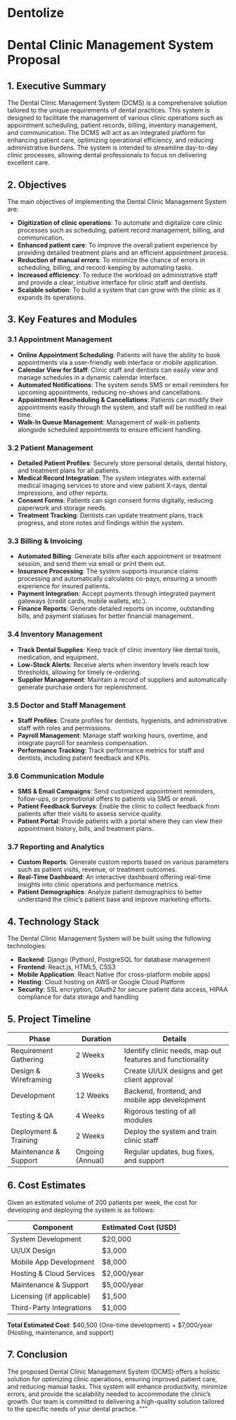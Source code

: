 # Dentolize



# Dental Clinic Management System Proposal

## 1. Executive Summary

The Dental Clinic Management System (DCMS) is a comprehensive solution tailored to the unique requirements of dental practices. This system is designed to facilitate the management of various clinic operations such as appointment scheduling, patient records, billing, inventory management, and communication. The DCMS will act as an integrated platform for enhancing patient care, optimizing operational efficiency, and reducing administrative burdens. The system is intended to streamline day-to-day clinic processes, allowing dental professionals to focus on delivering excellent care.

## 2. Objectives

The main objectives of implementing the Dental Clinic Management System are:

- **Digitization of clinic operations**: To automate and digitalize core clinic processes such as scheduling, patient record management, billing, and communication.
- **Enhanced patient care**: To improve the overall patient experience by providing detailed treatment plans and an efficient appointment process.
- **Reduction of manual errors**: To minimize the chance of errors in scheduling, billing, and record-keeping by automating tasks.
- **Increased efficiency**: To reduce the workload on administrative staff and provide a clear, intuitive interface for clinic staff and dentists.
- **Scalable solution**: To build a system that can grow with the clinic as it expands its operations.

## 3. Key Features and Modules

### 3.1 Appointment Management

- **Online Appointment Scheduling**: Patients will have the ability to book appointments via a user-friendly web interface or mobile application.
- **Calendar View for Staff**: Clinic staff and dentists can easily view and manage schedules in a dynamic calendar interface.
- **Automated Notifications**: The system sends SMS or email reminders for upcoming appointments, reducing no-shows and cancellations.
- **Appointment Rescheduling & Cancellations**: Patients can modify their appointments easily through the system, and staff will be notified in real time.
- **Walk-In Queue Management**: Management of walk-in patients alongside scheduled appointments to ensure efficient handling.

### 3.2 Patient Management

- **Detailed Patient Profiles**: Securely store personal details, dental history, and treatment plans for all patients.
- **Medical Record Integration**: The system integrates with external medical imaging services to store and view patient X-rays, dental impressions, and other reports.
- **Consent Forms**: Patients can sign consent forms digitally, reducing paperwork and storage needs.
- **Treatment Tracking**: Dentists can update treatment plans, track progress, and store notes and findings within the system.

### 3.3 Billing & Invoicing

- **Automated Billing**: Generate bills after each appointment or treatment session, and send them via email or print them out.
- **Insurance Processing**: The system supports insurance claims processing and automatically calculates co-pays, ensuring a smooth experience for insured patients.
- **Payment Integration**: Accept payments through integrated payment gateways (credit cards, mobile wallets, etc.).
- **Finance Reports**: Generate detailed reports on income, outstanding bills, and payment statuses for better financial management.

### 3.4 Inventory Management

- **Track Dental Supplies**: Keep track of clinic inventory like dental tools, medication, and equipment.
- **Low-Stock Alerts**: Receive alerts when inventory levels reach low thresholds, allowing for timely re-ordering.
- **Supplier Management**: Maintain a record of suppliers and automatically generate purchase orders for replenishment.

### 3.5 Doctor and Staff Management

- **Staff Profiles**: Create profiles for dentists, hygienists, and administrative staff with roles and permissions.
- **Payroll Management**: Manage staff working hours, overtime, and integrate payroll for seamless compensation.
- **Performance Tracking**: Track performance metrics for staff and dentists, including patient feedback and KPIs.

### 3.6 Communication Module

- **SMS & Email Campaigns**: Send customized appointment reminders, follow-ups, or promotional offers to patients via SMS or email.
- **Patient Feedback Surveys**: Enable the clinic to collect feedback from patients after their visits to assess service quality.
- **Patient Portal**: Provide patients with a portal where they can view their appointment history, bills, and treatment plans.

### 3.7 Reporting and Analytics

- **Custom Reports**: Generate custom reports based on various parameters such as patient visits, revenue, or treatment outcomes.
- **Real-Time Dashboard**: An interactive dashboard offering real-time insights into clinic operations and performance metrics.
- **Patient Demographics**: Analyze patient demographics to better understand the clinic’s patient base and improve marketing efforts.

## 4. Technology Stack

The Dental Clinic Management System will be built using the following technologies:

- **Backend**: Django (Python), PostgreSQL for database management
- **Frontend**: React.js, HTML5, CSS3
- **Mobile Application**: React Native (for cross-platform mobile apps)
- **Hosting**: Cloud hosting on AWS or Google Cloud Platform
- **Security**: SSL encryption, OAuth2 for secure patient data access, HIPAA compliance for data storage and handling

## 5. Project Timeline

| Phase                        | Duration            | Details                                                                 |
|------------------------------|---------------------|-------------------------------------------------------------------------|
| Requirement Gathering         | 2 Weeks             | Identify clinic needs, map out features and functionality                |
| Design & Wireframing          | 3 Weeks             | Create UI/UX designs and get client approval                             |
| Development                   | 12 Weeks            | Backend, frontend, and mobile app development                            |
| Testing & QA                  | 4 Weeks             | Rigorous testing of all modules                                          |
| Deployment & Training         | 2 Weeks             | Deploy the system and train clinic staff                                 |
| Maintenance & Support         | Ongoing (Annual)    | Regular updates, bug fixes, and support                                  |

## 6. Cost Estimates

Given an estimated volume of 200 patients per week, the cost for developing and deploying the system is as follows:

| Component                     | Estimated Cost (USD) |
|-------------------------------|----------------------|
| System Development             | $20,000              |
| UI/UX Design                   | $3,000               |
| Mobile App Development         | $8,000               |
| Hosting & Cloud Services       | $2,000/year          |
| Maintenance & Support          | $5,000/year          |
| Licensing (if applicable)      | $1,500               |
| Third-Party Integrations       | $1,000               |

**Total Estimated Cost**: $40,500 (One-time development) + $7,000/year (Hosting, maintenance, and support)

## 7. Conclusion

The proposed Dental Clinic Management System (DCMS) offers a holistic solution for optimizing clinic operations, ensuring improved patient care, and reducing manual tasks. This system will enhance productivity, minimize errors, and provide the scalability needed to accommodate the clinic’s growth. Our team is committed to delivering a high-quality solution tailored to the specific needs of your dental practice.
"""


